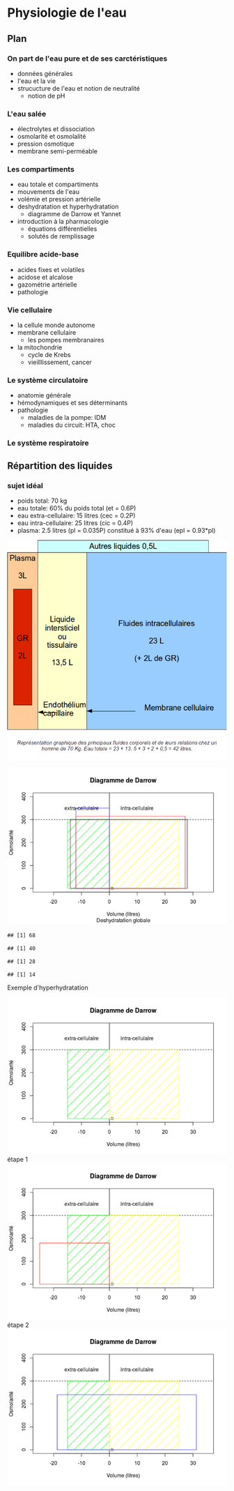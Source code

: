 
Physiologie de l'eau
========================================================

Plan
----
### On part de l'eau pure et de ses carctéristiques
- données générales
- l'eau et la vie
- strucucture de l'eau et notion de neutralité
  - notion de pH
  
### L'eau salée
- électrolytes et dissociation
- osmolarité et osmolalité
- pression osmotique
- membrane semi-perméable

### Les compartiments
- eau totale et compartiments
- mouvements de l'eau
- volémie et pression artérielle
- deshydratation et hyperhydratation
  - diagramme de Darrow et Yannet
- introduction à la pharmacologie
  - équations différentielles
  - solutés de remplissage
  
### Equilibre acide-base
- acides fixes et volatiles
- acidose et alcalose
- gazométrie artérielle
- pathologie

### Vie cellulaire
- la cellule monde autonome
- membrane cellulaire
  - les pompes membranaires
- la mitochondrie
  - cycle de Krebs
  - vieilllissement, cancer
  
### Le système circulatoire
- anatomie générale
- hémodynamiques et ses déterminants
- pathologie
  - maladies de la pompe: IDM
  - maladies du circuit: HTA, choc

### Le système respiratoire

Répartition des liquides
------------------------
### sujet idéal
- poids total: 70 kg 
- eau totale: 60% du poids total (et = 0.6P)
- eau extra-cellulaire: 15 litres (cec = 0.2P)
- eau intra-cellulaire: 25 litres (cic = 0.4P)
- plasma: 2.5 litres (pl = 0.035P) constitué à 93% d'eau (epl = 0.93*pl)

![eau_tot](liquides.png)



![](./physio_eau_files/figure-html/unnamed-chunk-1-1.png) 

```
## [1] 68
```

```
## [1] 40
```

```
## [1] 28
```

```
## [1] 14
```
Exemple d'hyperhydratation

![](./physio_eau_files/figure-html/darrow_initial-1.png) 
étape 1
![](./physio_eau_files/figure-html/darrow_1-1.png) 
étape 2
![](./physio_eau_files/figure-html/darrow_2-1.png) 

